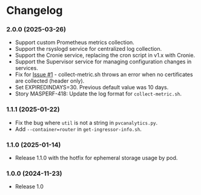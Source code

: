 # Changelog

### 2.0.0 (2025-03-26)
-  Support custom Prometheus metrics collection.
-  Support the rsyslogd service for centralized log collection.
-  Support the Cronie service, replacing the cron script in v1.x with Cronie.
-  Support the Supervisor service for managing configuration changes in services.
-  Fix for [Issue #1](https://github.com/ibm-mas/mcpi/issues/1) - collect-metric.sh throws an error when no certificates are collected (header only). 
-  Set EXPIREDINDAYS=30. Previous default value was 10 days.
-  Story MASPERF-418: Update the log format for `collect-metric.sh`.

### 1.1.1 (2025-01-22)

-  Fix the bug where `util` is not a string in `pvcanalytics.py`.
-  Add `--container=router` in `get-ingressor-info.sh`.

### 1.1.0 (2025-01-14)

-  Release 1.1.0 with the hotfix for ephemeral storage usage by pod.

### 1.0.0 (2024-11-23)

- Release 1.0
